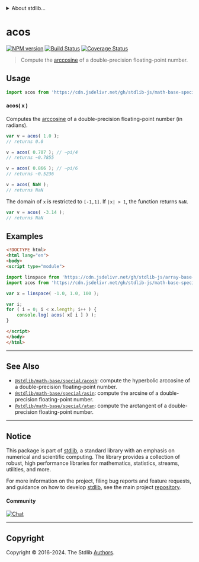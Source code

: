 <!--

@license Apache-2.0

Copyright (c) 2022 The Stdlib Authors.

Licensed under the Apache License, Version 2.0 (the "License");
you may not use this file except in compliance with the License.
You may obtain a copy of the License at

   http://www.apache.org/licenses/LICENSE-2.0

Unless required by applicable law or agreed to in writing, software
distributed under the License is distributed on an "AS IS" BASIS,
WITHOUT WARRANTIES OR CONDITIONS OF ANY KIND, either express or implied.
See the License for the specific language governing permissions and
limitations under the License.

-->


<details>
  <summary>
    About stdlib...
  </summary>
  <p>We believe in a future in which the web is a preferred environment for numerical computation. To help realize this future, we've built stdlib. stdlib is a standard library, with an emphasis on numerical and scientific computation, written in JavaScript (and C) for execution in browsers and in Node.js.</p>
  <p>The library is fully decomposable, being architected in such a way that you can swap out and mix and match APIs and functionality to cater to your exact preferences and use cases.</p>
  <p>When you use stdlib, you can be absolutely certain that you are using the most thorough, rigorous, well-written, studied, documented, tested, measured, and high-quality code out there.</p>
  <p>To join us in bringing numerical computing to the web, get started by checking us out on <a href="https://github.com/stdlib-js/stdlib">GitHub</a>, and please consider <a href="https://opencollective.com/stdlib">financially supporting stdlib</a>. We greatly appreciate your continued support!</p>
</details>

# acos

[![NPM version][npm-image]][npm-url] [![Build Status][test-image]][test-url] [![Coverage Status][coverage-image]][coverage-url] <!-- [![dependencies][dependencies-image]][dependencies-url] -->

> Compute the [arccosine][arccosine] of a double-precision floating-point number.



<section class="usage">

## Usage

```javascript
import acos from 'https://cdn.jsdelivr.net/gh/stdlib-js/math-base-special-acos@esm/index.mjs';
```

#### acos( x )

Computes the [arccosine][arccosine] of a double-precision floating-point number (in radians).

```javascript
var v = acos( 1.0 );
// returns 0.0

v = acos( 0.707 ); // ~pi/4
// returns ~0.7855

v = acos( 0.866 ); // ~pi/6
// returns ~0.5236

v = acos( NaN );
// returns NaN
```

The domain of `x` is restricted to `[-1,1]`. If `|x| > 1`, the function returns `NaN`.

```javascript
var v = acos( -3.14 );
// returns NaN
```

</section>

<!-- /.usage -->

<section class="examples">

## Examples

<!-- eslint no-undef: "error" -->

```html
<!DOCTYPE html>
<html lang="en">
<body>
<script type="module">

import linspace from 'https://cdn.jsdelivr.net/gh/stdlib-js/array-base-linspace@esm/index.mjs';
import acos from 'https://cdn.jsdelivr.net/gh/stdlib-js/math-base-special-acos@esm/index.mjs';

var x = linspace( -1.0, 1.0, 100 );

var i;
for ( i = 0; i < x.length; i++ ) {
    console.log( acos( x[ i ] ) );
}

</script>
</body>
</html>
```

</section>

<!-- /.examples -->

<!-- C interface documentation. -->



<!-- Section for related `stdlib` packages. Do not manually edit this section, as it is automatically populated. -->

<section class="related">

* * *

## See Also

-   <span class="package-name">[`@stdlib/math-base/special/acosh`][@stdlib/math/base/special/acosh]</span><span class="delimiter">: </span><span class="description">compute the hyperbolic arccosine of a double-precision floating-point number.</span>
-   <span class="package-name">[`@stdlib/math-base/special/asin`][@stdlib/math/base/special/asin]</span><span class="delimiter">: </span><span class="description">compute the arcsine of a double-precision floating-point number.</span>
-   <span class="package-name">[`@stdlib/math-base/special/atan`][@stdlib/math/base/special/atan]</span><span class="delimiter">: </span><span class="description">compute the arctangent of a double-precision floating-point number.</span>

</section>

<!-- /.related -->

<!-- Section for all links. Make sure to keep an empty line after the `section` element and another before the `/section` close. -->


<section class="main-repo" >

* * *

## Notice

This package is part of [stdlib][stdlib], a standard library with an emphasis on numerical and scientific computing. The library provides a collection of robust, high performance libraries for mathematics, statistics, streams, utilities, and more.

For more information on the project, filing bug reports and feature requests, and guidance on how to develop [stdlib][stdlib], see the main project [repository][stdlib].

#### Community

[![Chat][chat-image]][chat-url]

---

## Copyright

Copyright &copy; 2016-2024. The Stdlib [Authors][stdlib-authors].

</section>

<!-- /.stdlib -->

<!-- Section for all links. Make sure to keep an empty line after the `section` element and another before the `/section` close. -->

<section class="links">

[npm-image]: http://img.shields.io/npm/v/@stdlib/math-base-special-acos.svg
[npm-url]: https://npmjs.org/package/@stdlib/math-base-special-acos

[test-image]: https://github.com/stdlib-js/math-base-special-acos/actions/workflows/test.yml/badge.svg?branch=v0.2.3
[test-url]: https://github.com/stdlib-js/math-base-special-acos/actions/workflows/test.yml?query=branch:v0.2.3

[coverage-image]: https://img.shields.io/codecov/c/github/stdlib-js/math-base-special-acos/main.svg
[coverage-url]: https://codecov.io/github/stdlib-js/math-base-special-acos?branch=main

<!--

[dependencies-image]: https://img.shields.io/david/stdlib-js/math-base-special-acos.svg
[dependencies-url]: https://david-dm.org/stdlib-js/math-base-special-acos/main

-->

[chat-image]: https://img.shields.io/gitter/room/stdlib-js/stdlib.svg
[chat-url]: https://app.gitter.im/#/room/#stdlib-js_stdlib:gitter.im

[stdlib]: https://github.com/stdlib-js/stdlib

[stdlib-authors]: https://github.com/stdlib-js/stdlib/graphs/contributors

[umd]: https://github.com/umdjs/umd
[es-module]: https://developer.mozilla.org/en-US/docs/Web/JavaScript/Guide/Modules

[deno-url]: https://github.com/stdlib-js/math-base-special-acos/tree/deno
[deno-readme]: https://github.com/stdlib-js/math-base-special-acos/blob/deno/README.md
[umd-url]: https://github.com/stdlib-js/math-base-special-acos/tree/umd
[umd-readme]: https://github.com/stdlib-js/math-base-special-acos/blob/umd/README.md
[esm-url]: https://github.com/stdlib-js/math-base-special-acos/tree/esm
[esm-readme]: https://github.com/stdlib-js/math-base-special-acos/blob/esm/README.md
[branches-url]: https://github.com/stdlib-js/math-base-special-acos/blob/main/branches.md

[arccosine]: https://en.wikipedia.org/wiki/Inverse_trigonometric_functions

<!-- <related-links> -->

[@stdlib/math/base/special/acosh]: https://github.com/stdlib-js/math-base-special-acosh/tree/esm

[@stdlib/math/base/special/asin]: https://github.com/stdlib-js/math-base-special-asin/tree/esm

[@stdlib/math/base/special/atan]: https://github.com/stdlib-js/math-base-special-atan/tree/esm

<!-- </related-links> -->

</section>

<!-- /.links -->
